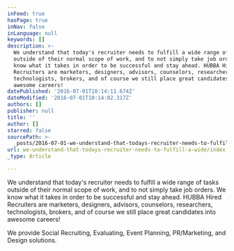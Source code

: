 ```yaml
---
inFeed: true
hasPage: true
inNav: false
inLanguage: null
keywords: []
description: >-
  We understand that today's recruiter needs to fulfill a wide range of tasks
  outside of their normal scope of work, and to not simply take job orders. We
  know what it takes in order to be successful and stay ahead. HUBBA Hired
  Recruiters are marketers, designers, advisors, counselors, researchers,
  technologists, brokers, and of course we still place great candidates into
  awesome careers!
datePublished: '2016-07-01T10:14:11.674Z'
dateModified: '2016-07-01T10:14:02.317Z'
authors: []
publisher: null
title: ''
author: []
starred: false
sourcePath: >-
  _posts/2016-07-01-we-understand-that-todays-recruiter-needs-to-fulfill-a-wide.md
url: we-understand-that-todays-recruiter-needs-to-fulfill-a-wide/index.html
_type: Article

---
```

We understand that today's recruiter needs to fulfill a wide range of tasks outside of their normal scope of work, and to not simply take job orders. We know what it takes in order to be successful and stay ahead. HUBBA Hired Recruiters are marketers, designers, advisors, counselors, researchers, technologists, brokers, and of course we still place great candidates into awesome careers!

We provide Social Recruiting, Evaluating, Event Planning,
PR/Marketing, and Design solutions.